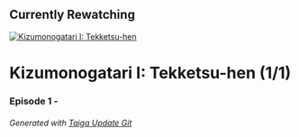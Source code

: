 ﻿
## Currently Rewatching

[![Kizumonogatari I: Tekketsu-hen](https://s4.anilist.co/file/anilistcdn/media/anime/cover/medium/bx9260-tbZARfVq8JoX.png)](https://anilist.co/anime/9260)

# Kizumonogatari I: Tekketsu-hen (1/1)

### Episode 1 - 

###### *Generated with [Taiga Update Git](https://github.com/nike4613/taiga-update-git)*